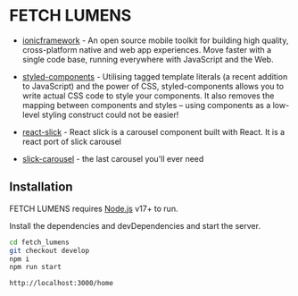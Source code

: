 # FETCH LUMENS

- [ionicframework](https://ionicframework.com/) - An open source mobile toolkit for building high quality, cross-platform native and web app experiences. Move faster with a single code base, running everywhere with JavaScript and the Web.

- [styled-components](https://styled-components.com/docs) - Utilising tagged template literals (a recent addition to JavaScript) and the power of CSS, styled-components allows you to write actual CSS code to style your components. It also removes the mapping between components and styles – using components as a low-level styling construct could not be easier!

- [react-slick](https://react-slick.neostack.com/docs/get-started) - React slick is a carousel component built with React. It is a react port of slick carousel

- [slick-carousel](http://kenwheeler.github.io/slick/) - the last carousel you'll ever need

## Installation

FETCH LUMENS requires [Node.js](https://nodejs.org/) v17+ to run.

Install the dependencies and devDependencies and start the server.

```sh
cd fetch_lumens
git checkout develop
npm i
npm run start
```

```sh
http://localhost:3000/home
```
